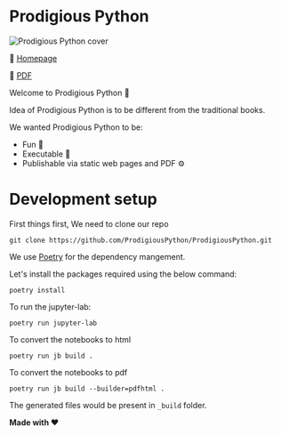 # Prodigious Python

![Prodigious Python cover](https://github.com/ProdigiousPython/AssetStore/blob/main/Prodigious%20Python%20Cover.png?raw=true)

🚀 [Homepage](https://prodigiouspython.github.io/ProdigiousPython/)

📖 [PDF](https://drive.google.com/file/d/1DF1IhLzjnLSzSlNO3PE1hcuv_Cgx6bAS/view?usp=sharing)

Welcome to Prodigious Python 🐍

Idea of Prodigious Python is to be different from the traditional books. 

We wanted Prodigious Python to be:

* Fun 🎉
* Executable 🤖
* Publishable via static web pages and PDF ⚙️

# Development setup

First things first, We need to clone our repo

```shell
git clone https://github.com/ProdigiousPython/ProdigiousPython.git
```

We use [Poetry](https://python-poetry.org/) for the dependency mangement.

Let's install the packages required using the below command:

```shell
poetry install
```

To run the jupyter-lab:

```shell
poetry run jupyter-lab
```

To convert the notebooks to html

```shell
poetry run jb build .
```

To convert the notebooks to pdf

```shell
poetry run jb build --builder=pdfhtml .
```
The generated files would be present in `_build` folder.


**Made with ❤️**
